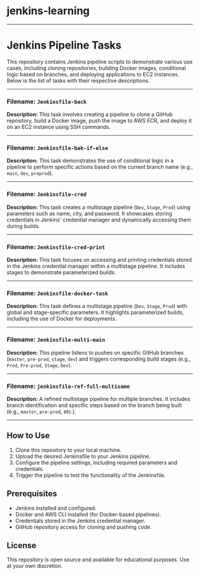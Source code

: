 # jenkins-learning

---

# Jenkins Pipeline Tasks

This repository contains Jenkins pipeline scripts to demonstrate various use cases, including cloning repositories, building Docker images, conditional logic based on branches, and deploying applications to EC2 instances. Below is the list of tasks with their respective descriptions.

---

### **Filename:** `Jenkinsfile-back`
**Description:**
This task involves creating a pipeline to clone a GitHub repository, build a Docker image, push the image to AWS ECR, and deploy it on an EC2 instance using SSH commands.

---

### **Filename:** `Jenkinsfile-bak-if-else`
**Description:**
This task demonstrates the use of conditional logic in a pipeline to perform specific actions based on the current branch name (e.g., `main`, `dev`, `preprod`).

---

### **Filename:** `Jenkinsfile-cred`
**Description:**
This task creates a multistage pipeline (`Dev`, `Stage`, `Prod`) using parameters such as name, city, and password. It showcases storing credentials in Jenkins' credential manager and dynamically accessing them during builds.

---

### **Filename:** `Jenkinsfile-cred-print`
**Description:**
This task focuses on accessing and printing credentials stored in the Jenkins credential manager within a multistage pipeline. It includes stages to demonstrate parameterized builds.

---

### **Filename:** `Jenkinsfile-docker-task`
**Description:**
This task defines a multistage pipeline (`Dev`, `Stage`, `Prod`) with global and stage-specific parameters. It highlights parameterized builds, including the use of Docker for deployments.

---

### **Filename:** `Jenkinsfile-multi-main`
**Description:**
This pipeline listens to pushes on specific GitHub branches (`master`, `pre-prod`, `stage`, `dev`) and triggers corresponding build stages (e.g., `Prod`, `Pre-prod`, `Stage`, `Dev`).

---

### **Filename:** `jenkinsfile-ref-full-multisame`
**Description:**
A refined multistage pipeline for multiple branches. It includes branch identification and specific steps based on the branch being built (e.g., `master`, `pre-prod`, etc.).

---

## How to Use
1. Clone this repository to your local machine.
2. Upload the desired Jenkinsfile to your Jenkins pipeline.
3. Configure the pipeline settings, including required parameters and credentials.
4. Trigger the pipeline to test the functionality of the Jenkinsfile.

## Prerequisites
- Jenkins installed and configured.
- Docker and AWS CLI installed (for Docker-based pipelines).
- Credentials stored in the Jenkins credential manager.
- GitHub repository access for cloning and pushing code.

## License
This repository is open source and available for educational purposes. Use at your own discretion.

